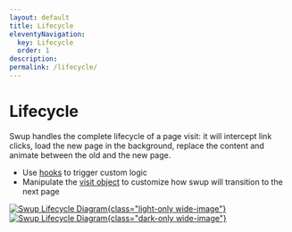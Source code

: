 ```yaml
---
layout: default
title: Lifecycle
eleventyNavigation:
  key: Lifecycle
  order: 1
description:
permalink: /lifecycle/
---
```


# Lifecycle

Swup handles the complete lifecycle of a page visit: it will intercept link clicks, load the new
page in the background, replace the content and animate between the old and the new page.

- Use [hooks](/hooks/) to trigger custom logic
- Manipulate the [visit object](/visit/) to customize how swup will transition to the next page

[![Swup Lifecycle Diagram](/assets/images/swup-lifecycle.svg){class="light-only wide-image"}](/assets/images/swup-lifecycle.svg)
[![Swup Lifecycle Diagram](/assets/images/swup-lifecycle-dark.svg){class="dark-only wide-image"}](/assets/images/swup-lifecycle.svg)
